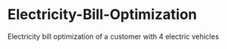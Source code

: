 # Electricity-Bill-Optimization
Electricity bill optimization of a customer with 4 electric vehicles
